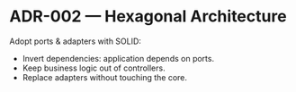 # ADR-002 — Hexagonal Architecture

Adopt ports & adapters with SOLID:
- Invert dependencies: application depends on ports.
- Keep business logic out of controllers.
- Replace adapters without touching the core.